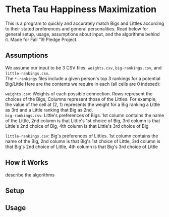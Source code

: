 # Theta Tau Happiness Maximization

This is a program to quickly and accurately match Bigs and Littles according to their stated preferences and general personalities. Read below for general setup, usage, assumptions about input, and the algorithms behind it. Made for Fall '19 Pledge Project.     

## Assumptions

We assume our input to be 3 CSV files: `weights.csv`, `big-rankings.csv`, and `little-rankings.csv`.     
The `*-rankings` files include a given person's top 3 rankings for a potential Big/Little
Here are the contents we require in each (all cells are 0 indexed):     
     
`weights.csv`: Weights of each possible connection. Rows represent the choices of the Bigs, Columns represent those of the Littles. For example, the value of the cell at (2, 1) represents the weight for a Big ranking a Little as 3rd and a Little ranking that Big as 2nd.     
`big-rankings.csv`: Little's preferences of Bigs. 1st column contains the name of the Little, 2nd column is that Little's 1st choice of Big, 3rd column is that Little's 2nd choice of Big, 4th column is that Little's 3rd choice of Big

`little-rankings.csv`: Big's preferences of Littles. 1st column contains the name of the Big, 2nd column is that Big's 1st choice of Little, 3rd column is that Big's 2nd choice of Little, 4th column is that Big's 3rd choice of Little

## How it Works

describe the algorithms

## Setup

## Usage
